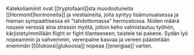 Katekoliamiinit ovat [[tryptofaani]]sta muodostuneita [[Hormonit|hormoneita]] ja viestiaineita, joita syntyy lisämunuaisessa ja hieman sympaattisessa eli ”tahdottomassa” hermostossa. Niiden määrä nousee veressä aina stressin myötä, jolloin keho valmistautuu työhön, kärjistetyimmillään flight or fight tilanteeseen; taistele tai pakene. Sydän lyö nopeammin ja vahvemmin, verenpaine kasvaa ja vereen päästetään enemmän [[Glukoosi|glukoosia]] nopeaa [[energiaa]] varten.
